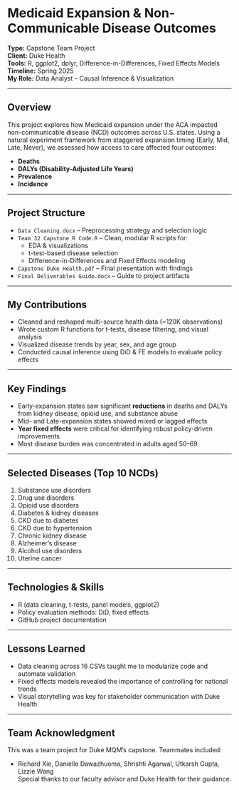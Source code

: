 # Medicaid Expansion & Non-Communicable Disease Outcomes

**Type:** Capstone Team Project  
**Client:** Duke Health  
**Tools:** R, ggplot2, dplyr, Difference-in-Differences, Fixed Effects Models  
**Timeline:** Spring 2025  
**My Role:** Data Analyst – Causal Inference & Visualization

---

## Overview

This project explores how Medicaid expansion under the ACA impacted non-communicable disease (NCD) outcomes across U.S. states. Using a natural experiment framework from staggered expansion timing (Early, Mid, Late, Never), we assessed how access to care affected four outcomes:  
- **Deaths**  
- **DALYs (Disability-Adjusted Life Years)**  
- **Prevalence**  
- **Incidence**

---

## Project Structure

- `Data Cleaning.docx` – Preprocessing strategy and selection logic
- `Team 32 Capstone R Code.R` – Clean, modular R scripts for:
  - EDA & visualizations
  - t-test-based disease selection
  - Difference-in-Differences and Fixed Effects modeling
- `Capstone Duke Health.pdf` – Final presentation with findings
- `Final Deliverables Guide.docx` – Guide to project artifacts

---

## My Contributions
- Cleaned and reshaped multi-source health data (~120K observations)
- Wrote custom R functions for t-tests, disease filtering, and visual analysis
- Visualized disease trends by year, sex, and age group
- Conducted causal inference using DiD & FE models to evaluate policy effects

---

## Key Findings
- Early-expansion states saw significant **reductions** in deaths and DALYs from kidney disease, opioid use, and substance abuse
- Mid- and Late-expansion states showed mixed or lagged effects
- **Year fixed effects** were critical for identifying robust policy-driven improvements
- Most disease burden was concentrated in adults aged 50–69

---

## Selected Diseases (Top 10 NCDs)
1. Substance use disorders  
2. Drug use disorders  
3. Opioid use disorders  
4. Diabetes & kidney diseases  
5. CKD due to diabetes  
6. CKD due to hypertension  
7. Chronic kidney disease  
8. Alzheimer’s disease  
9. Alcohol use disorders  
10. Uterine cancer

---

## Technologies & Skills
- R (data cleaning, t-tests, panel models, ggplot2)
- Policy evaluation methods: DiD, fixed effects
- GitHub project documentation

---

## Lessons Learned
- Data cleaning across 16 CSVs taught me to modularize code and automate validation  
- Fixed effects models revealed the importance of controlling for national trends  
- Visual storytelling was key for stakeholder communication with Duke Health

---

## Team Acknowledgment
This was a team project for Duke MQM’s capstone. Teammates included:
- Richard Xie, Danielle Dawazhuoma, Shrishti Agarwal, Utkarsh Gupta, Lizzie Wang  
Special thanks to our faculty advisor and Duke Health for their guidance.
